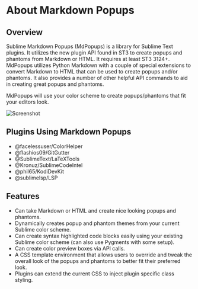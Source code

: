 # About Markdown Popups

## Overview

Sublime Markdown Popups (MdPopups) is a library for Sublime Text plugins.  It utilizes the new plugin API found in ST3
to create popups and phantoms from Markdown or HTML. It requires at least ST3 3124+. MdPopups utilizes Python Markdown
with a couple of special extensions to convert Markdown to HTML that can be used to create popups and/or phantoms.  It
also provides a number of other helpful API commands to aid in creating great popups and phantoms.

MdPopups will use your color scheme to create popups/phantoms that fit your editors look.

![Screenshot](images/tooltips_test.png)

## Plugins Using Markdown Popups

-   @facelessuser/ColorHelper
-   @flashios09/GitGutter
-   @SublimeText/LaTeXTools
-   @Kronuz/SublimeCodeIntel
-   @phil65/KodiDevKit
-   @sublimelsp/LSP

## Features

-   Can take Markdown or HTML and create nice looking popups and phantoms.
-   Dynamically creates popup and phantom themes from your current Sublime color scheme.
-   Can create syntax highlighted code blocks easily using your existing Sublime color scheme (can also use Pygments
    with some setup).
-   Can create color preview boxes via API calls.
-   A CSS template environment that allows users to override and tweak the overall look of the popups and phantoms to
    better fit their preferred look.
-   Plugins can extend the current CSS to inject plugin specific class styling.
